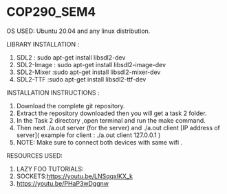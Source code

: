 # COP290_SEM4
OS USED:
Ubuntu 20.04 and any linux distribution.

LIBRARY INSTALLATION :
  1. SDL2 : sudo apt-get install libsdl2-dev
  2. SDL2-Image : sudo apt-get install libsdl2-image-dev
  3. SDL2-Mixer :sudo apt-get install libsdl2-mixer-dev
  4. SDL2-TTF :sudo apt-get install libsdl2-ttf-dev
 
 INSTALLATION INSTRUCTIONS :
   1. Download the complete git repository.
   2. Extract the repository downloaded then you will get a task 2 folder.
   3. In the Task 2 directory ,open terminal and run the make command.
   4. Then next ./a.out server (for the server) and ./a.out client [IP address of server]( example for client : ./a.out client 127.0.0.1 )
   5. NOTE: Make sure to connect both devices with same wifi .
 
 RESOURCES USED:
 1. LAZY FOO TUTORIALS:
 2. SOCKETS:https://youtu.be/LNSqqxIKX_k
 3. https://youtu.be/PHaP3wDggnw
 
